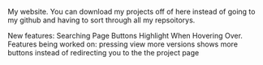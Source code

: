 My website.
You can download my projects off of here instead of going to my github and having to sort through all my repsoitorys.

New features:
    Searching
    Page Buttons Highlight When Hovering Over.
Features being worked on:
    pressing view more versions shows more buttons instead of redirecting you to the the project page
